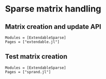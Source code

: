 # Sparse matrix handling

## Matrix creation and update API
```@autodocs
Modules = [ExtendableSparse]
Pages = ["extendable.jl"]
```

## Test matrix creation
```@autodocs
Modules = [ExtendableSparse]
Pages = ["sprand.jl"]
```

